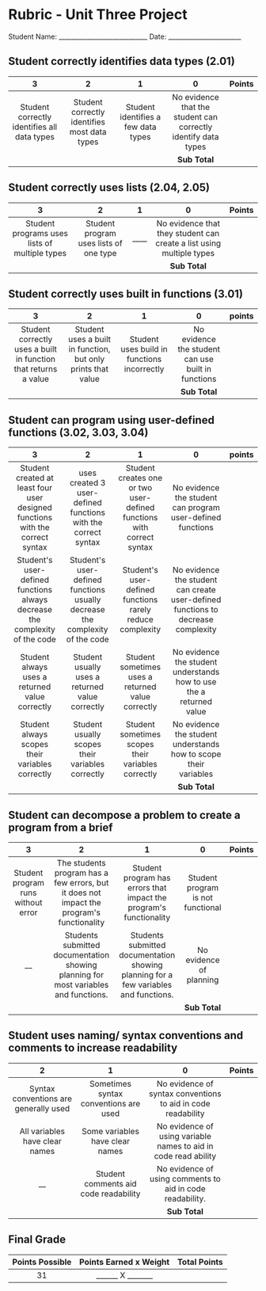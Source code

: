 # Rubric - Unit Three Project
<!-- this project will require a lot of the same skills as the previous projects they have not included them here, as the expectation is they have already been mastered)-->

Student Name: ____________________________ Date: _______________________

## Student correctly identifies data types (2.01)

|3 |2 |1 |0 |Points|
|:-:|:-:|:-:|:-:|:-:|
|Student correctly identifies all data types| Student correctly identifies most data types| Student identifies a few data types  |No evidence that the student can correctly identify data types ||
||||**Sub Total**||

## Student correctly uses lists (2.04, 2.05)

|3 |2 |1 |0 |Points
|:-:|:-:|:-:|:-:|:-:|  
Student programs uses lists of multiple types| Student program uses lists of one type|____|No evidence that they student can create a list using multiple types|
||||**Sub Total**||

## Student correctly uses built in functions (3.01)

|3|2|1|0|points|
|:-:|:-:|:-:|:-:|:-:|
| Student correctly uses a built in function that returns a value| Student uses a built in function, but only prints that value| Student uses build in functions incorrectly | No evidence the student can use built in functions||
||||**Sub Total**||

## Student can program using user-defined functions (3.02, 3.03, 3.04)

|3|2|1|0|points|
|:-:|:-:|:-:|:-:|:-:|
|Student created at least four user designed functions with the correct syntax| uses created 3 user-defined functions with the correct syntax| Student creates one or two user- defined functions with correct syntax| No evidence the student can program user-defined functions||
|Student's user-defined functions always decrease the complexity of the code| Student's user-defined functions usually decrease the complexity of the code| Student's user-defined functions rarely reduce complexity| No evidence the student can create user-defined functions to decrease complexity||
|Student always uses a returned value correctly| Student usually uses a returned value correctly | Student sometimes uses a returned value correctly| No evidence the student understands how to use the a returned value||
|Student always scopes their variables correctly| Student usually scopes their variables correctly| Student sometimes scopes their variables correctly| No evidence the student understands how to scope their variables||
||||**Sub Total**||

## Student can decompose a problem to create a program from a brief

|3 |2 |1 |0 |Points
|:-:|:-:|:-:|:-:|:-:|
|Student program runs without error | The students program has a few errors, but it does not impact the program's functionality | Student program has errors that impact the program's functionality | Student program is not functional ||
| __ | Students submitted documentation showing planning for most variables and functions.| Students submitted documentation showing planning for a few variables and functions.| No evidence of planning||
||||**Sub Total**||

## Student uses naming/ syntax conventions and comments to increase readability

|2 |1 |0 |Points
|:-:|:-:|:-:|:-:|
|Syntax conventions are generally used |Sometimes syntax conventions are used| No evidence of syntax conventions to aid in code readability||
|All variables have clear names| Some variables have clear names| No evidence of using variable names to aid in code read ability||
|__|Student comments aid code readability| No evidence of using comments to aid in code readability.||
|||**Sub Total**||

## Final Grade

| Points Possible | Points Earned x Weight | Total Points|
|:-:|:-:|:-:|
|31|______ X _______||
